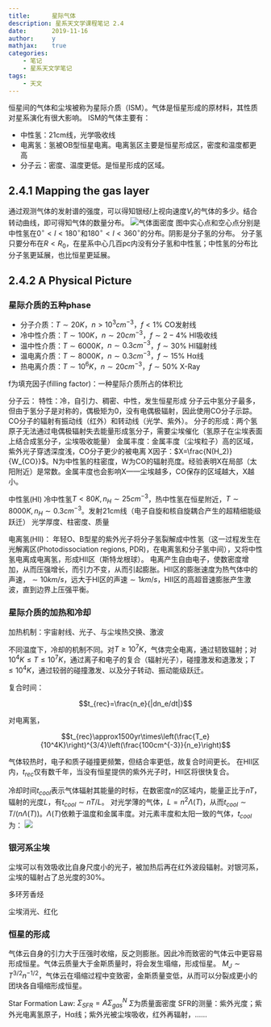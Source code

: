 ```yaml
---
title:      星际气体
description: 星系天文学课程笔记 2.4
date:       2019-11-16
author:     y
mathjax:    true
categories:
    - 笔记
    - 星系天文学笔记
tags:
    - 天文
---
```


恒星间的气体和尘埃被称为星际介质（ISM）。气体是恒星形成的原材料，其性质对星系演化有很大影响。
ISM的气体主要有：
- 中性氢：21cm线，光学吸收线
- 电离氢：氢被OB型恒星电离。电离氢区主要是恒星形成区，密度和温度都更高
- 分子云：密度、温度更低。是恒星形成的区域。

## 2.4.1 Mapping the gas layer

通过观测气体的发射谱的强度，可以得知银经$l$上视向速度$V_r$的气体的多少。结合转动曲线，即可得知气体的数量分布。
![气体面密度](gas_surface_density.png)
图中实心点和空心点分别是中性氢在$0^{\circ}<l<180^{\circ}$和$180^{\circ}<l<360^{\circ}$的分布。阴影是分子氢的分布。
分子氢只要分布在$R<R_0$，在星系中心几百pc内没有分子氢和中性氢；中性氢的分布比分子氢更延展，也比恒星更延展。

## 2.4.2 A Physical Picture

### 星际介质的五种phase
- 分子介质：$T\sim 20K$，$n>10^3cm^{-3}$，$f<1\%$
  CO发射线
- 冷中性介质：$T\sim 100K$，$n\sim 20cm^{-3}$，$f\sim 2-4\%$
  HI吸收线
- 温中性介质：$T\sim 6000K$，$n\sim 0.3cm^{-3}$，$f\sim 30\%$
  HI辐射线
- 温电离介质：$T\sim 8000K$，$n\sim 0.3cm^{-3}$，$f\sim 15\%$
  Hα线
- 热电离介质：$T\sim 10^6K$，$n\sim 20cm^{-3}$，$f\sim 50\%$
  X-Ray

f为填充因子(filling factor)：一种星际介质所占的体积比

分子云：
特性：冷，自引力、稠密、中性，发生恒星形成
分子云中氢分子最多，但由于氢分子是对称的，偶极矩为0，没有电偶极辐射，因此使用CO分子示踪。CO分子的辐射有振动线（红外）和转动线（光学、紫外）。
分子的形成：两个氢原子无法通过电偶极辐射失去能量形成氢分子，需要尘埃催化（氢原子在尘埃表面上结合成氢分子，尘埃吸收能量）
金属丰度：金属丰度（尘埃粒子）高的区域，紫外光子穿透深度浅，CO分子更少的被电离
X因子：$X=\frac{N(H_2)}{W_{CO}}$。N为中性氢的柱密度，W为CO的辐射亮度。经验表明X在局部（太阳附近）是常数。金属丰度也会影响X——尘埃越多，CO保存的区域越大，X越小。

中性氢(HI)
冷中性氢$T<80K,n_H\sim 25cm^{-3}$，热中性氢在恒星附近，$T\sim8000K,n_H\sim 0.3cm^{-3}$。发射21cm线（电子自旋和核自旋耦合产生的超精细能级跃迁）
光学厚度、柱密度、质量

电离氢(HII)：
年轻O、B型星的紫外光子将分子氢裂解成中性氢（这一过程发生在光解离区(Photodissociation regions, PDR)，在电离氢和分子氢中间），又将中性氢电离成电离氢，形成HII区（斯特龙根球）。
电离产生自由电子，使数密度增加，从而压强增长，而引力不变，从而引起膨胀。HII区的膨胀速度为热气体中的声速，$\sim10km/s$，远大于HI区的声速$\sim1km/s$，HII区的高超音速膨胀产生激波，直到边界上压强平衡。

### 星际介质的加热和冷却
加热机制：宇宙射线、光子、与尘埃热交换、激波

不同温度下，冷却的机制不同。对$T\geq10^7K$，气体完全电离，通过韧致辐射；对$10^4K\leq T\leq10^7K$，通过离子和电子的复合（辐射光子），碰撞激发和退激发；$T\leq10^4K$，通过较弱的碰撞激发、以及分子转动、振动能级跃迁。

复合时间：

$$t_{rec}=\frac{n_e}{|dn_e/dt|}$$

对电离氢，

$$t_{rec}\approx1500yr\times\left(\frac{T_e}{10^4K}\right)^{3/4}\left(\frac{100cm^{-3}}{n_e}\right)$$

气体较热时，电子和质子碰撞更频繁，但结合率更低，故复合时间更长。
在HII区内，$t_{rec}$仅有数千年，当没有恒星提供的紫外光子时，HII区将很快复合。

冷却时间$t_{cool}$表示气体辐射其能量的时标，在数密度$n$的区域内，能量正比于$nT$，辐射的光度$L$，有$t_{cool}\sim nT/L$。
对光学薄的气体，$L=n^2\Lambda(T)$，从而$t_{cool}\sim T/(n\Lambda(T))$。$\Lambda(T)$依赖于温度和金属丰度。对元素丰度和太阳一致的气体，$t_{cool}$为：
![](tcool-Zsun.png)

### 银河系尘埃
尘埃可以有效吸收比自身尺度小的光子，被加热后再在红外波段辐射。对银河系，尘埃的辐射占了总光度的30%。

多环芳香烃

尘埃消光、红化

### 恒星的形成
气体云自身的引力大于压强时收缩，反之则膨胀。因此冷而致密的气体云中更容易形成恒星。气体云质量大于金斯质量时，将会发生塌缩，形成恒星。
$M_J\sim T^{3/2}n^{-1/2}$，气体云在塌缩过程中变致密，金斯质量变低，从而可以分裂成更小的团块各自塌缩形成恒星。

Star Formation Law:
$\Sigma_{SFR}=A{\Sigma_{gas}}^N$
$\Sigma$为质量面密度
SFR的测量：紫外光度；紫外光电离氢原子，Hα线；紫外光被尘埃吸收，红外再辐射，……